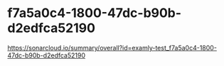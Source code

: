 # f7a5a0c4-1800-47dc-b90b-d2edfca52190
https://sonarcloud.io/summary/overall?id=examly-test_f7a5a0c4-1800-47dc-b90b-d2edfca52190
